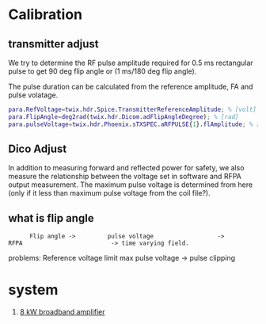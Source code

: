 # Calibration
## transmitter adjust
We try to determine the RF pulse amplitude required for 0.5 ms rectangular pulse to get 90 deg flip angle or (1 ms/180 deg flip angle).  

The pulse duration can be calculated from the reference amplitude, FA and pulse volatage.
```matlab 
para.RefVoltage=twix.hdr.Spice.TransmitterReferenceAmplitude; % [volt]
para.FlipAngle=deg2rad(twix.hdr.Dicom.adFlipAngleDegree); % [rad]
para.pulseVoltage=twix.hdr.Phoenix.sTXSPEC.aRFPULSE{1}.flAmplitude; % [volt]
```

## Dico Adjust
In addition to measuring forward and reflected power for safety,  we also measure the relationship between the voltage set in software and RFPA output measurement.  The maximum pulse voltage is determined from here (only if it less than maximum pulse voltage from the coil file?). 

## what is flip angle

          Flip angle ->         pulse voltage                  ->           RFPA                         -> time varying field.
problems:                 Reference voltage limit                  max pulse voltage -> pulse clipping

# system
1. [8 kW broadband amplifier](http://www.cpcamps.com/sheets/7T4000M.pdf) 